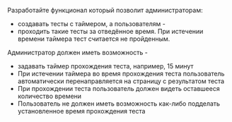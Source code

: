 Разработайте функционал который позволит администраторам:
* создавать тесты с таймером,
а пользователям -
* проходить такие тесты за отведённое время. При истечении времени таймера тест считается не пройденным.

Администратор должен иметь возможность -
* задавать таймер прохождения теста, например, 15 минут
* При истечении таймера во время прохождения теста пользователь автоматически перенаправляется на страницу с результатом теста
* При прохождении теста пользователь должен видеть оставшееся количество времени
* Пользователь не должен иметь возможность как-либо подделать установленное время прохождения теста
